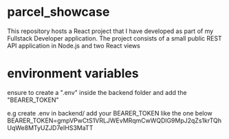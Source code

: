 # parcel_showcase
This repository hosts a React project that I have developed as part of my Fullstack Developer application. The project consists of a small public REST API application in Node.js and two React views

# environment variables
ensure to create a ".env" inside the backend folder and add the 
"BEARER_TOKEN"

e.g
create .env in backend/
add your BEARER_TOKEN like the one below
BEARER_TOKEN=gmpVPwCtS1VRLJWEvMRqmCwWQDlG9MpJ2qZs1krTQhUqWe8MTyUZJD7eIHS3MaTT 